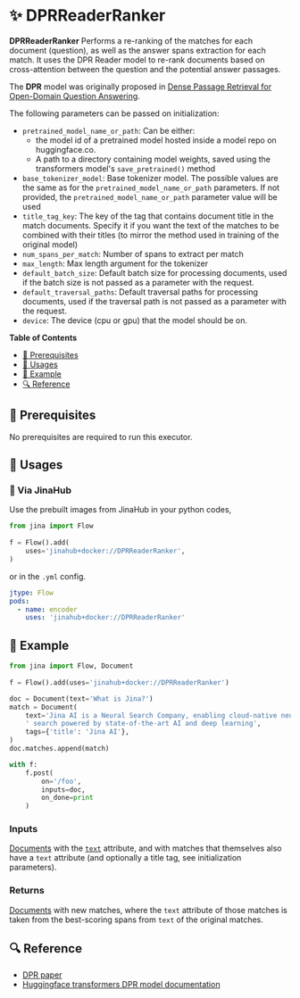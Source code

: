# ✨ DPRReaderRanker

 **DPRReaderRanker** Performs a re-ranking of the matches for each document (question), as well as the answer spans extraction for each match. It uses the DPR Reader model to re-rank documents based on cross-attention between the question and the potential answer passages.

The **DPR** model was originally proposed in [Dense Passage Retrieval for Open-Domain Question Answering](https://arxiv.org/abs/2004.04906).

The following parameters can be passed on initialization:

- `pretrained_model_name_or_path`: Can be either:
    - the model id of a pretrained model hosted inside a model repo
        on huggingface.co.
    - A path to a directory containing model weights, saved using
        the transformers model's `save_pretrained()` method
- `base_tokenizer_model`: Base tokenizer model. The possible values are the 
    same as for the `pretrained_model_name_or_path` parameters. If not provided,
    the `pretrained_model_name_or_path` parameter value will be used
- `title_tag_key`: The key of the tag that contains document title in the
        match documents. Specify it if you want the text of the matches to be combined
        with their titles (to mirror the method used in training of the original model)
- `num_spans_per_match`: Number of spans to extract per match
- `max_length`: Max length argument for the tokenizer
- `default_batch_size`: Default batch size for processing documents, used if the
    batch size is not passed as a parameter with the request.
- `default_traversal_paths`: Default traversal paths for processing documents,
    used if the traversal path is not passed as a parameter with the request.
- `device`: The device (cpu or gpu) that the model should be on.


**Table of Contents**

- [🌱 Prerequisites](#-prerequisites)
- [🚀 Usages](#-usages)
- [🎉️ Example](#%EF%B8%8F-example)
- [🔍️ Reference](#%EF%B8%8F-reference)

## 🌱 Prerequisites

No prerequisites are required to run this executor.

## 🚀 Usages

### 🚚 Via JinaHub

Use the prebuilt images from JinaHub in your python codes, 

```python
from jina import Flow
	
f = Flow().add(
    uses='jinahub+docker://DPRReaderRanker',
)
```

or in the `.yml` config.
	
```yaml
jtype: Flow
pods:
  - name: encoder
    uses: 'jinahub+docker://DPRReaderRanker'
```

## 🎉️ Example 


```python
from jina import Flow, Document
	
f = Flow().add(uses='jinahub+docker://DPRReaderRanker')

doc = Document(text='What is Jina?')
match = Document(
    text='Jina AI is a Neural Search Company, enabling cloud-native neural'
    ' search powered by state-of-the-art AI and deep learning',
    tags={'title': 'Jina AI'},
)
doc.matches.append(match)

with f:
    f.post(
        on='/foo', 
        inputs=doc, 
        on_done=print
    )
```


### Inputs 

[Documents](https://github.com/jina-ai/jina/blob/master/.github/2.0/cookbooks/Document.md) with the [`text`](https://github.com/jina-ai/jina/blob/master/.github/2.0/cookbooks/Document.md#document-attributes) attribute, and with matches that themselves also have a `text` attribute (and optionally a title tag, see initialization parameters).

### Returns

[Documents](https://github.com/jina-ai/jina/blob/master/.github/2.0/cookbooks/Document.md) with new matches, where the `text` attribute of those matches is taken from the best-scoring spans from `text` of the original matches.



## 🔍️ Reference

- [DPR paper](https://arxiv.org/abs/2004.04906)
- [Huggingface transformers DPR model documentation](https://huggingface.co/transformers/model_doc/dpr.html)
